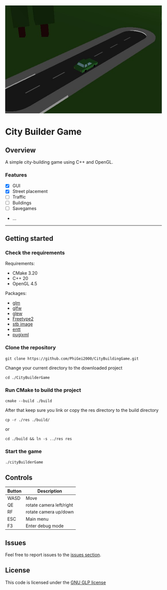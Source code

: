 ![Image](docs/image.jpeg)
# City Builder Game
## Overview
A simple city-building game using C++ and OpenGL.
### Features
- [x] GUI
- [x] Street placement
- [ ] Traffic
- [ ] Buildings
- [ ] Savegames
- ...
---
## Getting started
### Check the requirements
Requirements:
- CMake 3.20
- C++ 20
- OpenGL 4.5

Packages:
- [glm](https://github.com/g-truc/glm)
- [glfw](https://github.com/glfw/glfw)
- [glew](https://github.com/nigels-com/glew)
- [Freetype2](https://github.com/ubawurinna/freetype-windows-binaries)
- [stb image](https://github.com/nothings/stb/blob/master/stb_image.h)
- [entt](https://github.com/skypjack/entt)
- [pugixml](https://github.com/zeux/pugixml)

### Clone the repository
    git clone https://github.com/PhiGei2000/CityBuildingGame.git

Change your current directory to the downloaded project

    cd ./CityBuilderGame

### Run CMake to build the project

    cmake --build ./build


After that keep sure you link or copy the res directory to the build directory

    cp -r ./res ./build/

or

    cd ./build && ln -s ../res res

### Start the game

    ./cityBuilderGame

## Controls

| Button | Description |
| --- | ---|
| WASD | Move |
| QE | rotate camera left/right |
| RF | rotate camera up/down |
| ESC | Main menu |
| F3 | Enter debug mode |

## Issues
Feel free to report issues to the [issues section](https://github.com/PhiGei2000/CityBuilderGame/issues).

## License
This code is licensed under the [GNU GLP license](LICENSE)
